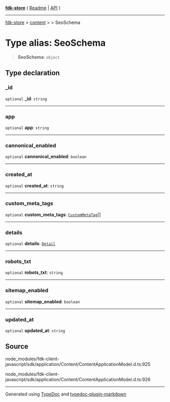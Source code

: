 [**fdk-store**](../../../README.md) ( [Readme](../../../README.md) \| [API](../../../API.md) )

---

[fdk-store](../../../API.md) > [content](../../README.md) > [<internal>](../README.md) > SeoSchema

# Type alias: SeoSchema

> **SeoSchema**: `object`

## Type declaration

### \_id

`optional` **\_id**: `string`

---

### app

`optional` **app**: `string`

---

### cannonical_enabled

`optional` **cannonical_enabled**: `boolean`

---

### created_at

`optional` **created_at**: `string`

---

### custom_meta_tags

`optional` **custom_meta_tags**: [`CustomMetaTag`](type-alias.CustomMetaTag.md)[]

---

### details

`optional` **details**: [`Detail`](type-alias.Detail.md)

---

### robots_txt

`optional` **robots_txt**: `string`

---

### sitemap_enabled

`optional` **sitemap_enabled**: `boolean`

---

### updated_at

`optional` **updated_at**: `string`

## Source

node_modules/fdk-client-javascript/sdk/application/Content/ContentApplicationModel.d.ts:925

node_modules/fdk-client-javascript/sdk/application/Content/ContentApplicationModel.d.ts:926

---

Generated using [TypeDoc](https://typedoc.org/) and [typedoc-plugin-markdown](https://www.npmjs.com/package/typedoc-plugin-markdown)
